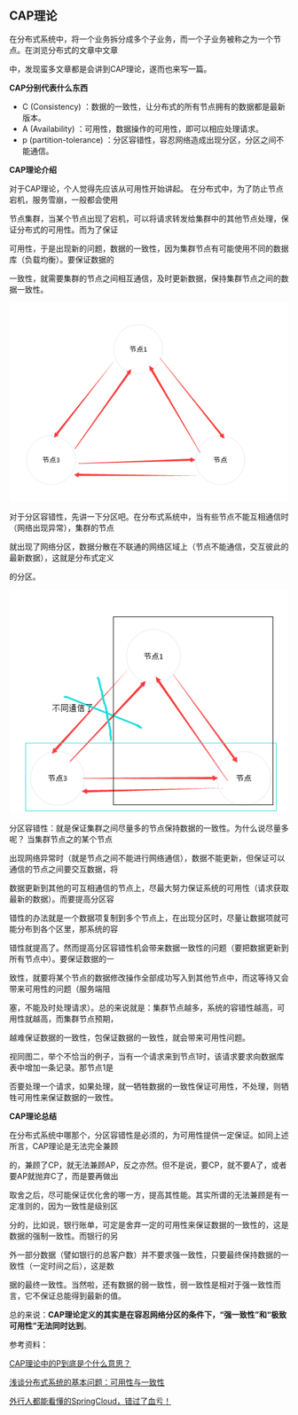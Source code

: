 ## CAP理论

在分布式系统中，将一个业务拆分成多个子业务，而一个子业务被称之为一个节点。在浏览分布式的文章中文章

中，发现蛮多文章都是会讲到CAP理论，遂而也来写一篇。

**CAP分别代表什么东西**

* C  (Consistency) ：数据的一致性，让分布式的所有节点拥有的数据都是最新版本。
* A  (Availability) ：可用性，数据操作的可用性，即可以相应处理请求。
* p  (partition-tolerance) ：分区容错性，容忍网络造成出现分区，分区之间不能通信。

**CAP理论介绍**

对于CAP理论，个人觉得先应该从可用性开始讲起。 在分布式中，为了防止节点宕机，服务雪崩，一般都会使用

节点集群，当某个节点出现了宕机，可以将请求转发给集群中的其他节点处理，保证分布式的可用性。而为了保证

可用性，于是出现新的问题，数据的一致性，因为集群节点有可能使用不同的数据库（负载均衡）。要保证数据的

一致性，就需要集群的节点之间相互通信，及时更新数据，保持集群节点之间的数据一致性。

![CAP1](https://github.com/jogin666/blog/blob/master/resource/%E5%88%86%E5%B8%83%E5%BC%8F%E5%92%8C%E6%9C%8D%E5%8A%A1%E5%8C%96%E6%A6%82%E5%BF%B5/images/CAP1.png)

对于分区容错性，先讲一下分区吧。在分布式系统中，当有些节点不能互相通信时（网络出现异常），集群的节点

就出现了网络分区，数据分散在不联通的网络区域上（节点不能通信，交互彼此的最新数据），这就是分布式定义

的分区。

![CAP2](https://github.com/jogin666/blog/blob/master/resource/%E5%88%86%E5%B8%83%E5%BC%8F%E5%92%8C%E6%9C%8D%E5%8A%A1%E5%8C%96%E6%A6%82%E5%BF%B5/images/CAP2.png)



分区容错性：就是保证集群之间尽量多的节点保持数据的一致性。为什么说尽量多呢？ 当集群节点之的某个节点

出现网络异常时（就是节点之间不能进行网络通信），数据不能更新，但保证可以通信的节点之间要交互数据，将

数据更新到其他的可互相通信的节点上，尽最大努力保证系统的可用性（请求获取最新的数据）。而要提高分区容

错性的办法就是一个数据项复制到多个节点上，在出现分区时，尽量让数据项就可能分布到各个区里，那系统的容

错性就提高了。然而提高分区容错性机会带来数据一致性的问题（要把数据更新到所有节点中）。要保证数据的一

致性，就要将某个节点的数据修改操作全部成功写入到其他节点中，而这等待又会带来可用性的问题（服务端阻

塞，不能及时处理请求）。总的来说就是：集群节点越多，系统的容错性越高，可用性就越高，而集群节点预期，

越难保证数据的一致性，包保证数据的一致性，就会带来可用性问题。

视同图二，举个不恰当的例子，当有一个请求来到节点1时，该请求要求向数据库表中增加一条记录。那节点1是

否要处理一个请求，如果处理，就一牺牲数据的一致性保证可用性，不处理，则牺牲可用性来保证数据的一致性。



**CAP理论总结**

在分布式系统中哪那个，分区容错性是必须的，为可用性提供一定保证。如同上述所言，CAP理论是无法完全兼顾

的，兼顾了CP，就无法兼顾AP，反之亦然。但不是说，要CP，就不要A了，或者要AP就抛弃C了，而是要再做出

取舍之后，尽可能保证优化舍的哪一方，提高其性能。其实所谓的无法兼顾是有一定准则的，因为一致性是级别区

分的，比如说，银行账单，可定是舍弃一定的可用性来保证数据的一致性的，这是数据的强制一致性。而银行的另

外一部分数据（譬如银行的总客户数）并不要求强一致性，只要最终保持数据的一致性（一定时间之后），这是数

据的最终一致性。当然啦，还有数据的弱一致性，弱一致性是相对于强一致性而言，它不保证总能得到最新的值。

总的来说：**CAP理论定义的其实是在容忍网络分区的条件下，“强一致性”和“极致可用性”无法同时达到**。



参考资料：

<a href="https://www.zhihu.com/question/54105974">CAP理论中的P到底是个什么意思？</a>

<a href="https://m.aliyun.com/yunqi/articles/2709">浅谈分布式系统的基本问题：可用性与一致性</a>

<a href="https://mp.weixin.qq.com/s?__biz=MzI4Njg5MDA5NA==&mid=2247484335&idx=1&sn=a871bf871fcaffda0be40e1388a69d7d&chksm=ebd742aedca0cbb8e22138fa7488cb80ee09a5b5d7aa065679904005c609e92a0d9ad755a913&token=620000779&lang=zh_CN&scene=21###wechat_redirect">外行人都能看懂的SpringCloud，错过了血亏！</a>
